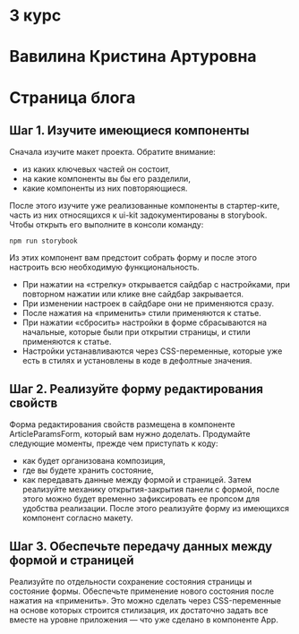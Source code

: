 # 3 курс
# Вавилина Кристина Артуровна

# Страница блога

## Шаг 1. Изучите имеющиеся компоненты
Сначала изучите макет проекта. Обратите внимание:

- из каких ключевых частей он состоит,
- на какие компоненты вы бы его разделили,
- какие компоненты из них повторяющиеся.

После этого изучите уже реализованные компоненты в стартер-ките, часть из них относящихся к ui-kit задокументированы в storybook. Чтобы открыть его выполните в консоли команду:

```
npm run storybook
```

Из этих компонент вам предстоит собрать форму и после этого настроить всю необходимую функциональность.

- При нажатии на «стрелку» открывается сайдбар с настройками, при повторном нажатии или клике вне сайдбар закрывается.
- При изменении настроек в сайдбаре они не применяются сразу.
- После нажатия на «применить» стили применяются к статье.
- При нажатии «сбросить» настройки в форме сбрасываются на начальные, которые были при открытии страницы, и стили применяются к статье.
- Настройки устанавливаются через CSS-переменные, которые уже есть в стилях и установлены в коде в дефолтные значения.

## Шаг 2. Реализуйте форму редактирования свойств

Форма редактирования свойств размещена в компоненте ArticleParamsForm, который вам нужно доделать.
Продумайте следующие моменты, прежде чем приступать к коду: 
- как будет организована композиция,
- где вы будете хранить состояние,
- как передавать данные между формой и страницей.
Затем реализуйте механику открытия-закрытия панели с формой, после этого можно будет временно зафиксировать ее пропсом для удобства реализации.
После этого реализуйте форму из имеющихся компонент согласно макету.

## Шаг 3. Обеспечьте передачу данных между формой и страницей

Реализуйте по отдельности сохранение состояния страницы и состояние формы. Обеспечьте применение нового состояния после нажатия на «применить».
Это можно сделать через CSS-переменные на основе которых строится стилизация, их достаточно задать все вместе на уровне приложения — что уже сделано в компоненте App.